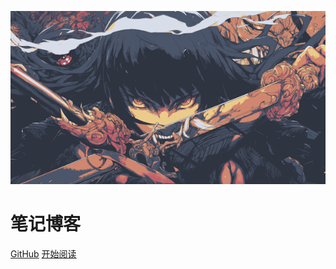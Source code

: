 ![logo](assets/image.png)
<!-- <img src="assets/logo.png" style="width:60px; height:auto;" /> -->


# 笔记博客

[GitHub](https://github.com/zhouxiaole666/)
[开始阅读](/README.md)